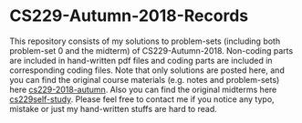 # CS229-Autumn-2018-Records

This repository consists of my solutions to problem-sets (including both problem-set 0 and the midterm) of CS229-Autumn-2018. Non-coding parts are included in hand-written pdf files and coding parts are included in corresponding coding files. Note that only solutions are posted here, and you can find the original course materials (e.g. notes and problem-sets) here [cs229-2018-autumn](https://github.com/maxim5/cs229-2018-autumn). Also you can find the original midterms here [cs229self-study](https://github.com/SanJJ1/cs229self-study). Please feel free to contact me if you notice any typo, mistake or just my hand-written stuffs are hard to read.
